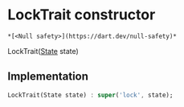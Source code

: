 


# LockTrait constructor




    *[<Null safety>](https://dart.dev/null-safety)*



LockTrait([State](../../yonomi-sdk/State-class.md) state)





## Implementation

```dart
LockTrait(State state) : super('lock', state);
```







